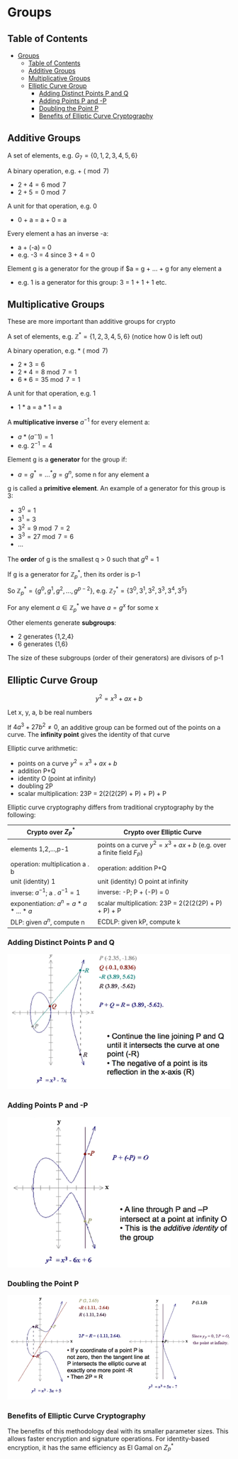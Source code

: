 # Groups

## Table of Contents

- [Groups](#groups)
  - [Table of Contents](#table-of-contents)
  - [Additive Groups](#additive-groups)
  - [Multiplicative Groups](#multiplicative-groups)
  - [Elliptic Curve Group](#elliptic-curve-group)
    - [Adding Distinct Points P and Q](#adding-distinct-points-p-and-q)
    - [Adding Points P and -P](#adding-points-p-and--p)
    - [Doubling the Point P](#doubling-the-point-p)
    - [Benefits of Elliptic Curve Cryptography](#benefits-of-elliptic-curve-cryptography)

## Additive Groups

A set of elements, e.g. $G_7 = \{0,1,2,3,4,5,6\}$

A binary operation, e.g. + $(\bmod 7)$

- $2+4 = 6\bmod 7$
- $2+5 = 0\bmod 7$

A unit for that operation, e.g. 0

- 0 + a = a + 0 = a

Every element a has an inverse -a:

- a + (-a) = 0
- e.g. -3 = 4 since 3 + 4 = 0

Element g is a generator for the group if $a = g + ... + g for any element a

- e.g. 1 is a generator for this group: 3 = 1 + 1 + 1 etc.

## Multiplicative Groups

These are more important than additive groups for crypto

A set of elements, e.g. $\mathbb{Z}^*=\{1,2,3,4,5,6\}$ (notice how 0 is left out)

A binary operation, e.g. * $(\bmod 7)$

- $2 * 3 = 6$
- $2 * 4 = 8 \bmod 7 = 1$
- $6 * 6 = 35 \bmod 7 = 1$

A unit for that operation, e.g. 1

- 1 \* a = a * 1 = a

A **multiplicative inverse** $a^{-1}$ for every element a:

- $a * (a^-1) = 1$
- e.g. $2^{-1} = 4$

Element g is a **generator** for the group if:

- $a = g^*=...^*g=g^n$, some n for any element a

g is called a **primitive element**. An example of a generator for this group is 3:

- $3^0 = 1$
- $3^1 = 3$
- $3^2 = 9\bmod 7 = 2$
- $3^3 = 27\bmod 7 = 6$
- ...

The **order** of g is the smallest q > 0 such that $g^q = 1$

If g is a generator for $\mathbb{Z}_p^*$, then its order is p-1

So  $\mathbb{Z}_p^* = \{g^0,g^1,g^2,...,g^{p-2}\}$, e.g. $\mathbb{Z}_7^* = \{3^0,3^1,3^2,3^3,3^4,3^5\}$

For any element $a \in \mathbb{Z}_p^*$ we have $a = g^x$ for some x

Other elements generate **subgroups**:

- 2 generates {1,2,4}
- 6 generates {1,6}

The size of these subgroups (order of their generators) are divisors of p-1

## Elliptic Curve Group

$$y^2 = x^3 + ax + b$$

Let x, y, a, b be real numbers

If $4a^3 + 27b^2 \ne 0$, an additive group can be formed out of the points on a curve. The **infinity point** gives the identity of that curve

Elliptic curve arithmetic:

- points on a curve $y^2 = x^3 + ax + b$
- addition P+Q
- identity O (point at infinity)
- doubling 2P
- scalar multiplication: 23P = 2(2(2(2P) + P) + P) + P

Elliptic curve cryptography differs from traditional cryptography by the following:

| Crypto over $Z_P^*$                     | Crypto over Elliptic Curve                                            |
| --------------------------------------- | --------------------------------------------------------------------- |
| elements 1,2,...,p-1                    | points on a curve $y^2 = x^3 +ax+b$ (e.g. over a finite field $F_P$) |
| operation: multiplication a . b         | operation: addition P+Q                                               |
| unit (identity) 1                       | unit (identity) O point at infinity                                   |
| inverse: $a^{-1}$; a . $a^{-1} = 1$       | inverse: -P; P + (-P) = 0                                             |
| exponentiation: $a^n = a * a * ... * a$ | scalar multiplication: 23P = 2(2(2(2P) + P) + P) + P                  |
| DLP: given $a^n$, compute n             | ECDLP: given kP, compute k|

### Adding Distinct Points P and Q

![adding_distinct_elliptic_curves](/notes/assets/public_key_crypto/adding_distinct_elliptic_curves.PNG)

### Adding Points P and -P

![adding_negatives_elliptic_curves](/notes/assets/public_key_crypto/adding_negatives_elliptic_curves.PNG)

### Doubling the Point P

![doubling_elliptic_curves](/notes/assets/public_key_crypto/doubling_elliptic_curves.PNG)

### Benefits of Elliptic Curve Cryptography

The benefits of this methodology deal with its smaller parameter sizes. This allows faster encryption and signature operations. For identity-based encryption, it has the same efficiency as El Gamal on $Z_P^*$
